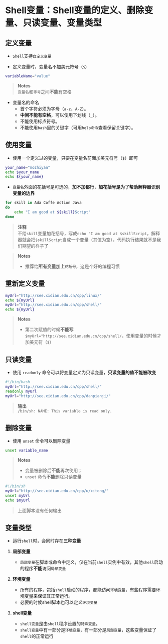 # Shell变量：Shell变量的定义、删除变量、只读变量、变量类型

## 定义变量
- `Shell`支持`自定义变量`

- 定义变量时，变量名不加美元符号（`$`)

```sh
variableName="value"
```
> **Notes**  
> `变量名`和`等号`之间**不能**有空格

- 变量名的命名
  - 首个字符必须为字母（`a-z`，`A-Z`）。
  - **中间不能有空格**，可以使用下划线（`_`）。
  - 不能使用标点符号。
  - 不能使用`bash`里的关键字（可用`help命令`查看保留关键字）。


## 使用变量
- 使用一个定义过的变量，只要在变量名前面加美元符号（`$`）即可

```bash
your_name="mozhiyan"
echo $your_name
echo ${your_name}
```  

- `变量名`外面的花括号是可选的，**加不加都行**，**加花括号是为了帮助解释器识别变量的边界**

```bash
for skill in Ada Coffe Action Java 
do
    echo "I am good at ${skill}Script"
done
```
> **注释**  
> 不给`skill`变量加花括号，写成`echo "I am good at $skillScript`，解释器就会把`$skillScript`当成一个变量（其值为空），代码执行结果就不是我们期望的样子了

> **Notes**  
> - 推荐给**所有变量加上`花括号`**，这是个好的编程习惯

## 重新定义变量

```bash
myUrl="http://see.xidian.edu.cn/cpp/linux/"
echo ${myUrl}
myUrl="http://see.xidian.edu.cn/cpp/shell/"
echo ${myUrl}
```

> **Notes**  
> - 第二次赋值的时候**不能写** `$myUrl="http://see.xidian.edu.cn/cpp/shell/`，使用变量的时候才加美元符（`$`）

## 只读变量
- 使用 `readonly` 命令可以将变量定义为只读变量，**只读变量的值不能被改变**

```bash
#!/bin/bash
myUrl="http://see.xidian.edu.cn/cpp/shell/"
readonly myUrl
myUrl="http://see.xidian.edu.cn/cpp/danpianji/"
```
> **输出**  
>  `/bin/sh: NAME: This variable is read only.`

## 删除变量

- 使用 `unset` 命令可以删除变量
```bash
unset variable_name
```

> **Notes**  
> - 变量被删除后**不能**再次使用；
> - `unset` 命令**不能**删除只读变量

```bash
#!/bin/sh
myUrl="http://see.xidian.edu.cn/cpp/u/xitong/"
unset myUrl
echo $myUrl
```
> 上面脚本没有任何输出

## 变量类型

- 运行`shell`时，会同时存在**三种变量**

1. **局部变量**
    - `局部变量`在脚本或命令中定义，仅在当前`shell`实例中有效，其他`shell`启动的程序**不能**访问`局部变量`
2. **环境变量**
    - 所有的程序，包括`shell`启动的程序，都能访问`环境变量`，有些程序需要环境变量来保证其正常运行。
    - 必要的时候shell脚本也可以定义`环境变量`

3. **shell变量**
    - `shell变量`是由`shell`程序设置的`特殊变量`。
    - `shell变量`中有一部分是`环境变量`，有一部分是`局部变量`，这些变量保证了`shell`的正常运行


